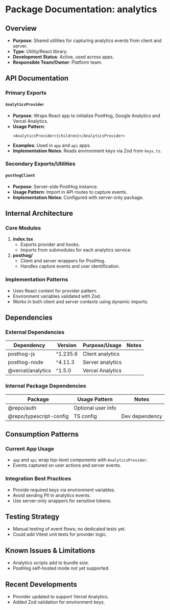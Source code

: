 # Package Documentation: analytics

## Overview
- **Purpose**: Shared utilities for capturing analytics events from client and server.
- **Type**: Utility/React library.
- **Development Status**: Active, used across apps.
- **Responsible Team/Owner**: Platform team.

## API Documentation

### Primary Exports

#### `AnalyticsProvider`
- **Purpose**: Wraps React app to initialize PostHog, Google Analytics and Vercel Analytics.
- **Usage Pattern**:
  ```tsx
  <AnalyticsProvider>{children}</AnalyticsProvider>
  ```
- **Examples**: Used in `app` and `api` apps.
- **Implementation Notes**: Reads environment keys via Zod from `keys.ts`.

### Secondary Exports/Utilities

#### `posthogClient`
- **Purpose**: Server-side PostHog instance.
- **Usage Pattern**: Import in API routes to capture events.
- **Implementation Notes**: Configured with server-only package.

## Internal Architecture

### Core Modules
1. **index.tsx**
   - Exports provider and hooks.
   - Imports from submodules for each analytics service.
2. **posthog/**
   - Client and server wrappers for PostHog.
   - Handles capture events and user identification.

### Implementation Patterns
- Uses React context for provider pattern.
- Environment variables validated with Zod.
- Works in both client and server contexts using dynamic imports.

## Dependencies

### External Dependencies
| Dependency | Version | Purpose/Usage | Notes |
|------------|---------|--------------|-------|
| posthog-js | ^1.235.6 | Client analytics | |
| posthog-node | ^4.11.3 | Server analytics | |
| @vercel/analytics | ^1.5.0 | Vercel Analytics | |

### Internal Package Dependencies
| Package | Usage Pattern | Notes |
|-----------|---------------|-------|
| @repo/auth | Optional user info | |
| @repo/typescript-config | TS config | Dev dependency |

## Consumption Patterns

### Current App Usage
- `app` and `api` wrap top-level components with `AnalyticsProvider`.
- Events captured on user actions and server events.

### Integration Best Practices
- Provide required keys via environment variables.
- Avoid sending PII in analytics events.
- Use server-only wrappers for sensitive tokens.

## Testing Strategy
- Manual testing of event flows; no dedicated tests yet.
- Could add Vitest unit tests for provider logic.

## Known Issues & Limitations
- Analytics scripts add to bundle size.
- PostHog self-hosted mode not yet supported.

## Recent Developments
- Provider updated to support Vercel Analytics.
- Added Zod validation for environment keys.
